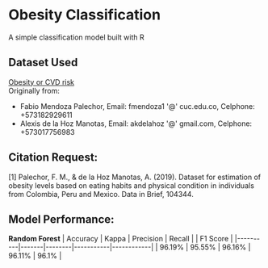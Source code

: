 # Obesity Classification
A simple classification model built with R

## Dataset Used
[Obesity or CVD risk](https://www.kaggle.com/datasets/aravindpcoder/obesity-or-cvd-risk-classifyregressorcluster)  
Originally from:
- Fabio Mendoza Palechor, Email: fmendoza1 '@' cuc.edu.co, Celphone: +573182929611
- Alexis de la Hoz Manotas, Email: akdelahoz '@' gmail.com, Celphone: +573017756983

## Citation Request:
[1] Palechor, F. M., & de la Hoz Manotas, A. (2019). Dataset for estimation of obesity levels based on eating habits and physical condition in individuals from Colombia, Peru and Mexico. Data in Brief, 104344.

## Model Performance:
**Random Forest**
| Accuracy | Kappa | Precision | Recall | | F1 Score |
|----------|-------|--------|-----------|------------|
| 96.19% | 95.55% | 96.16% | 96.11% | 96.1% |